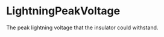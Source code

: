 LightningPeakVoltage
====================

The peak lightning voltage that the insulator could withstand.
